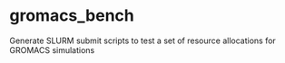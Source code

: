 # gromacs_bench
Generate SLURM submit scripts to test a set of resource allocations for GROMACS simulations
